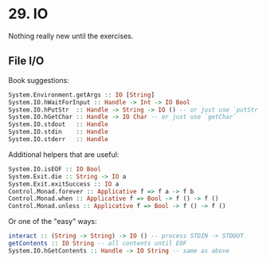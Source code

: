 # 29. IO

Nothing really new until the exercises.

## File I/O

Book suggestions:

```haskell
System.Environment.getArgs :: IO [String]
System.IO.hWaitForInput :: Handle -> Int -> IO Bool
System.IO.hPutStr  :: Handle -> String -> IO () -- or just use `putStr`
System.IO.hGetChar :: Handle -> IO Char -- or just use `getChar`
System.IO.stdout   :: Handle
System.IO.stdin    :: Handle
System.IO.stderr   :: Handle
```

Additional helpers that are useful:

```haskell
System.IO.isEOF :: IO Bool
System.Exit.die :: String -> IO a
System.Exit.exitSuccess :: IO a
Control.Monad.forever :: Applicative f => f a -> f b
Control.Monad.when :: Applicative f => Bool -> f () -> f ()
Control.Monad.unless :: Applicative f => Bool -> f () -> f ()
```

Or one of the "easy" ways:

```haskell
interact :: (String -> String) -> IO () -- process STDIN -> STDOUT
getContents :: IO String -- all contents until EOF
System.IO.hGetContents :: Handle -> IO String -- same as above
```
